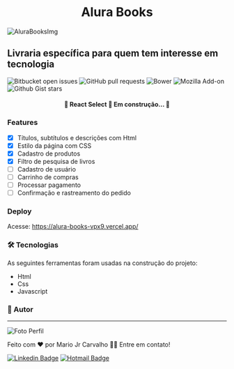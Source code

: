 <h1 align="center">Alura Books</h1>

![AluraBooksImg](https://user-images.githubusercontent.com/110340138/234675560-8bfce176-8014-4b0d-aad6-a67bad8a9503.png)

## Livraria específica para quem tem interesse em tecnologia

![Bitbucket open issues](https://img.shields.io/bitbucket/issues/1/1)
![GitHub pull requests](https://img.shields.io/github/issues-pr/2/2)
![Bower](https://img.shields.io/bower/l/1)
![Mozilla Add-on](https://img.shields.io/amo/stars/3)
![Github Gist stars](https://img.shields.io/github/gist/stars/4?style=social)

<h4 align="center"> 
	🚧  React Select 🚀 Em construção...  🚧
</h4>

### Features

- [x] Títulos, subtítulos e descrições com Html
- [x] Estilo da página com CSS
- [x] Cadastro de produtos
- [x] Filtro de pesquisa de livros
- [ ] Cadastro de usuário
- [ ] Carrinho de compras
- [ ] Processar pagamento
- [ ] Confirmação e rastreamento do pedido

### Deploy

Acesse: https://alura-books-vpx9.vercel.app/

### 🛠 Tecnologias

As seguintes ferramentas foram usadas na construção do projeto:

- Html
- Css
- Javascript

### 🦸 Autor
---

![Foto Perfil](https://user-images.githubusercontent.com/110340138/234685016-29cc6f2d-998a-495a-b66f-f5e8813bb9d5.png)

Feito com ❤️ por Mario Jr Carvalho 👋🏽 Entre em contato!

[![Linkedin Badge](https://img.shields.io/badge/-Mario-blue?style=flat-square&logo=Linkedin&logoColor=white&link=https://www.linkedin.com/in/mariojrcarvalho/)](https://www.linkedin.com/in/mariojrcarvalho/) 
[![Hotmail Badge](https://img.shields.io/badge/-marioalbertojr@hotmail.com-c14438?style=flat-square&logo=Gmail&logoColor=white&link=mailto:tgmarinho@gmail.com)](mailto:tgmarinho@gmail.com)
